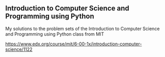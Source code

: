 Introduction to Computer Science and Programming using Python
-------------------------------------------------------------

My solutions to the problem sets of the Introduction to Computer Science and 
Programming using Python class from MIT

https://www.edx.org/course/mit/6-00-1x/introduction-computer-science/1122
